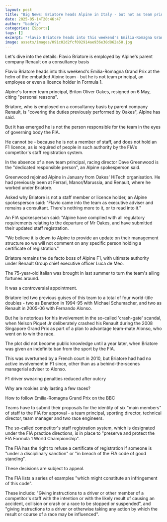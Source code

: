 ```yaml
---
layout: post
title: "Big News: Briatore heads Alpine in Italy - but not as team principal"
date: 2025-05-14T20:46:47
author: "badely"
categories: [Sports]
tags: []
excerpt: "Flavio Briatore heads into this weekend's Emilia-Romagna Grand Prix at the helm of the embattled Alpine team - but he is not team principal, an employ"
image: assets/images/091c02d2fcf092914ae936e38d862a58.jpg
---
```


Let's dive into the details: Flavio Briatore is employed by Alpine's parent company Renault on a consultancy basis

Flavio Briatore heads into this weekend's Emilia-Romagna Grand Prix at the helm of the embattled Alpine team - but he is not team principal, an employee or even a licence holder in Formula 1.

Alpine's former team principal, Briton Oliver Oakes, resigned on 6 May, citing "personal reasons".

Briatore, who is employed on a consultancy basis by parent company Renault, is "covering the duties previously performed by Oakes", Alpine has said.

But it has emerged he is not the person responsible for the team in the eyes of governing body the FIA.

He cannot be - because he is not a member of staff, and does not hold an F1 licence, as is required of people in such authority by the FIA's competitor's staff registration system.

In the absence of a new team principal, racing director Dave Greenwood is the "dedicated responsible person", an Alpine spokesperson said.

Greenwood rejoined Alpine in January from Oakes' HiTech organisation. He had previously been at Ferrari, Manor/Marussia, and Renault, where he worked under Briatore.

Asked why Briatore is not a staff member or licence holder, an Alpine spokesperson said: "Flavio came into the team as executive adviser and remains a consultant. There's nothing more to it, or to read into it."

An FIA spokesperson said: "Alpine have complied with all regulatory requirements relating to the departure of Mr Oakes, and have submitted their updated staff registration. 

"We believe it is down to Alpine to provide an update on their management structure so we will not comment on any specific person holding a certificate of registration."

Briatore remains the de facto boss of Alpine F1, with ultimate authority under Renault Group chief executive officer Luca de Meo.

The 75-year-old Italian was brought in last summer to turn the team's ailing fortunes around.

It was a controversial appointment.

Briatore led two previous guises of this team to a total of four world-title doubles - two as Benetton in 1994-95 with Michael Schumacher, and two as Renault in 2005-06 with Fernando Alonso.

But he is notorious for his involvement in the so-called 'crash-gate' scandal, when Nelson Piquet Jr deliberately crashed his Renault during the 2008 Singapore Grand Prix as part of a plan to advantage team-mate Alonso, who went on to win the race.

The plot did not become public knowledge until a year later, when Briatore was given an indefinite ban from the sport by the FIA.

This was overturned by a French court in 2010, but Briatore had had no active involvement in F1 since, other than as a behind-the-scenes managerial adviser to Alonso.

F1 driver swearing penalties reduced after outcry

Why are rookies only lasting a few races?

How to follow Emilia-Romagna Grand Prix on the BBC

Teams have to submit their proposals for the identity of six "main members" of staff to the FIA for approval - a team principal, sporting director, technical director, team manager and two race engineers. 

The so-called competitor's staff registration system, which is designated under the FIA practice directions, is in place to "preserve and protect the FIA Formula 1 World Championship". 

The FIA has the right to refuse a certificate of registration if someone is "under a disciplinary sanction" or "in breach of the FIA code of good standing". 

These decisions are subject to appeal. 

The FIA lists a series of examples "which might constitute an infringement of this code". 

These include: "Giving instructions to a driver or other member of a competitor's staff with the intention or with the likely result of causing an accident, collision or crash or a race to be stopped or suspended", and "giving instructions to a driver or otherwise taking any action by which the result or course of a race may be influenced".

